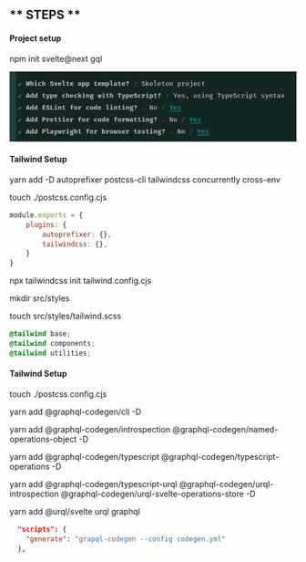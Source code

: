 ## ** STEPS **

#### Project setup
npm init svelte@next gql

![With this configs](./screenshots/init-svelte.png)

#### Tailwind Setup
yarn add -D autoprefixer postcss-cli tailwindcss concurrently cross-env

touch ./postcss.config.cjs
```cjs
module.exports = {
    plugins: {
        autoprefixer: {},
        tailwindcss: {},
    }
}
```

npx tailwindcss init tailwind.config.cjs

mkdir src/styles

touch src/styles/tailwind.scss

```scss
@tailwind base;
@tailwind components;
@tailwind utilities;
```

#### Tailwind Setup
touch ./postcss.config.cjs

yarn add @graphql-codegen/cli -D

yarn add @graphql-codegen/introspection @graphql-codegen/named-operations-object -D

yarn add @graphql-codegen/typescript @graphql-codegen/typescript-operations -D

yarn add @graphql-codegen/typescript-urql @graphql-codegen/urql-introspection @graphql-codegen/urql-svelte-operations-store -D

yarn add @urql/svelte urql graphql

```json
  "scripts": {
    "generate": "grapql-codegen --config codegen.yml"
  },
```
